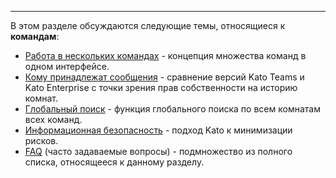 ***

В этом разделе обсуждаются следующие темы, относящиеся к **командам**:

 - [Работа в нескольких командах](/articles/ru/teams/multiple-teams) - концепция множества команд в одном интерфейсе. 
 - [Кому принадлежат сообщения](/articles/ru/teams/who-owns-your-messages) - сравнение версий Kato Teams и Kato Enterprise с точки зрения прав собственности на историю комнат. 
 - [Глобальный поиск](/articles/ru/teams/global-search) - функция глобального поиска по всем комнатам всех команд.  
 - [Информационная безопасность](/articles/ru/teams/security) - подход Kato к минимизации рисков.
 - [FAQ](/articles/ru/teams/faq-teams) (часто задаваемые вопросы) - подмножество из полного списка, относящееся к данному разделу.
